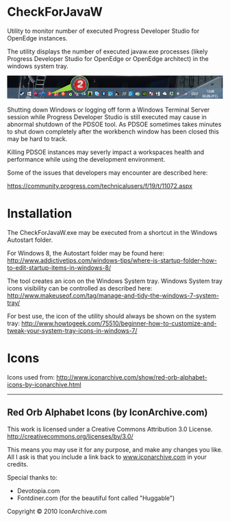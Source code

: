# CheckForJavaW
Utility to monitor number of executed Progress Developer Studio for OpenEdge instances. 

The utility displays the number of executed javaw.exe processes (likely Progress Developer Studio for OpenEdge or OpenEdge architect) in the windows system tray.

![Utility indicating 2 instances of Progress Developer Studio running](Screenshots/Screenshot.png)

Shutting down Windows or logging off form a Windows Terminal Server session while Progress Developer Studio is still executed may cause in abnormal shutdown of the PDSOE tool. As PDSOE sometimes takes minutes to shut down completely after the workbench window has been closed this may be hard to track.

Killing PDSOE instances may severly impact a workspaces health and performance while using the development environment. 

Some of the issues that developers may encounter are described here:

https://community.progress.com/technicalusers/f/19/t/11072.aspx

# Installation

The CheckForJavaW.exe may be executed from a shortcut in the Windows Autostart folder.

For Windows 8, the Autostart folder may be found here: http://www.addictivetips.com/windows-tips/where-is-startup-folder-how-to-edit-startup-items-in-windows-8/

The tool creates an icon on the Windows System tray. Windows System tray icons visibility can be controlled as described here: http://www.makeuseof.com/tag/manage-and-tidy-the-windows-7-system-tray/

For best use, the icon of the utility should always be shown on the system tray: http://www.howtogeek.com/75510/beginner-how-to-customize-and-tweak-your-system-tray-icons-in-windows-7/

# Icons

Icons used from: http://www.iconarchive.com/show/red-orb-alphabet-icons-by-iconarchive.html

------------------------------------------------
Red Orb Alphabet Icons (by IconArchive.com)
------------------------------------------------

This work is licensed under a
Creative Commons Attribution 3.0 License.
http://creativecommons.org/licenses/by/3.0/

This means you may use it for any purpose,
and make any changes you like.
All I ask is that you include a link back
to www.iconarchive.com in your credits.

Special thanks to:
- Devotopia.com
- Fontdiner.com (for the beautiful font called "Huggable")

Copyright © 2010 IconArchive.com

